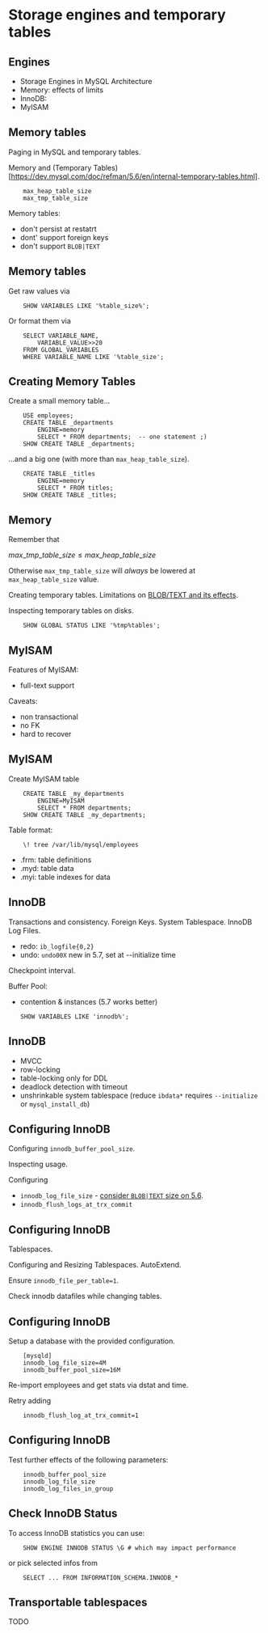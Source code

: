 # Storage engines and temporary tables
## Engines

  - Storage Engines in MySQL Architecture
  - Memory: effects of limits
  - InnoDB: 
  - MyISAM
  

## Memory tables
Paging in MySQL and temporary tables.

Memory and (Temporary Tables)[https://dev.mysql.com/doc/refman/5.6/en/internal-temporary-tables.html].

        max_heap_table_size
        max_tmp_table_size

Memory tables:

  - don't persist at restatrt
  - dont' support foreign keys
  - don't support `BLOB|TEXT`

## Memory tables
Get raw values via

        SHOW VARIABLES LIKE '%table_size%';

Or format them via

        SELECT VARIABLE_NAME, 
            VARIABLE_VALUE>>20 
        FROM GLOBAL_VARIABLES 
        WHERE VARIABLE_NAME LIKE '%table_size';


## Creating Memory Tables
Create a small memory table...

        USE employees;
        CREATE TABLE _departments 
            ENGINE=memory
            SELECT * FROM departments;  -- one statement ;)
        SHOW CREATE TABLE _departments;

...and a big one (with more than `max_heap_table_size`).

        CREATE TABLE _titles 
            ENGINE=memory
            SELECT * FROM titles;
        SHOW CREATE TABLE _titles;


## Memory
Remember that


$max\_tmp\_table\_size \leq max\_heap\_table\_size$ 


Otherwise `max_tmp_table_size` will *always* be
lowered at `max_heap_table_size` value.

Creating temporary tables. 
Limitations on [BLOB/TEXT and its effects](https://dev.mysql.com/doc/refman/5.6/en/internal-temporary-tables.html).

Inspecting temporary tables on disks.

        SHOW GLOBAL STATUS LIKE '%tmp%tables';


## MyISAM
Features of MyISAM:

  - full-text support
  
Caveats:

  - non transactional
  - no FK
  - hard to recover


## MyISAM
Create MyISAM table

        CREATE TABLE _my_departments
            ENGINE=MyISAM
            SELECT * FROM departments;
        SHOW CREATE TABLE _my_departments;

Table format:

        \! tree /var/lib/mysql/employees
        
  - .frm: table definitions
  - .myd: table data
  - .myi: table indexes for data
  
  

## InnoDB
Transactions and consistency. 
Foreign Keys. 
System Tablespace.
InnoDB Log Files. 
   
  - redo: `ib_logfile{0,2}`
  - undo: `undo00X` new in 5.7, set at --initialize time

Checkpoint interval.

Buffer Pool: 

  - contention & instances (5.7 works better)

        SHOW VARIABLES LIKE 'innodb%';


## InnoDB

  - MVCC 
  - row-locking 
  - table-locking only for DDL
  - deadlock detection with timeout
  - unshrinkable system tablespace (reduce `ibdata*` requires `--initialize` or `mysql_install_db`)

## Configuring InnoDB
Configuring `innodb_buffer_pool_size`.

Inspecting usage.

Configuring
 
 - `innodb_log_file_size` - [consider  `BLOB|TEXT` size on 5.6](https://bugs.mysql.com/bug.php?id=69477).
 - `innodb_flush_logs_at_trx_commit`
 


## Configuring InnoDB
Tablespaces. 

Configuring and Resizing Tablespaces. AutoExtend.

Ensure ```innodb_file_per_table=1```.

Check innodb datafiles while changing tables.


## Configuring InnoDB
Setup a database with the provided configuration.

        [mysqld]
        innodb_log_file_size=4M
        innodb_buffer_pool_size=16M
        
Re-import employees and get stats via dstat and time.

Retry adding
 
        innodb_flush_log_at_trx_commit=1

## Configuring InnoDB
Test further effects of the following parameters:

        innodb_buffer_pool_size
        innodb_log_file_size
        innodb_log_files_in_group
        

## Check InnoDB Status
To access InnoDB statistics you can use:

        SHOW ENGINE INNODB STATUS \G # which may impact performance

or pick selected infos from

        SELECT ... FROM INFORMATION_SCHEMA.INNODB_*


## Transportable tablespaces

TODO
